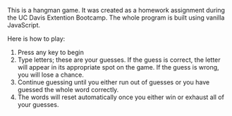 This is a hangman game. It was created as a homework assignment during the UC Davis Extention Bootcamp. The whole program is built using vanilla JavaScript. 

Here is how to play:

1. Press any key to begin
2. Type letters; these are your guesses.
		If the guess is correct, the letter will appear in its appropriate spot on the game. If the guess is wrong, you will lose a chance. 
3. Continue guessing until you either run out of guesses or 
you have guessed the whole word correctly.
4. The words will reset automatically once you either win or exhaust all of your guesses. 

